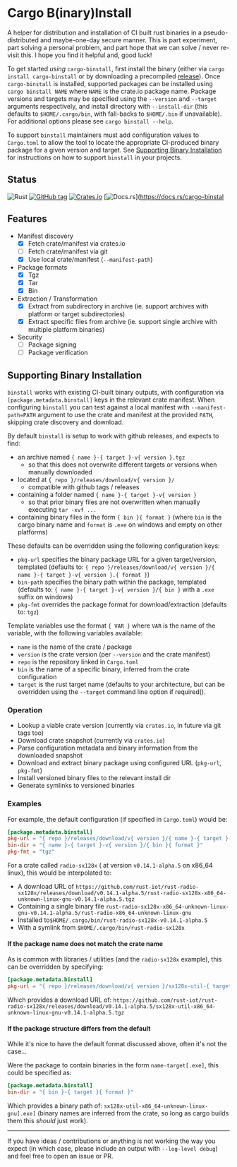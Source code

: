 # Cargo B(inary)Install

A helper for distribution and installation of CI built rust binaries in a pseudo-distributed and maybe-one-day secure manner.
This is part experiment, part solving a personal problem, and part hope that we can solve / never re-visit this. I hope you find it helpful and, good luck!

To get started _using_ `cargo-binstall`, first install the binary (either via `cargo install cargo-binstall` or by downloading a precompiled [release](https://github.com/ryankurte/cargo-binstall/releases)).
Once `cargo-binstall` is installed, supported packages can be installed using `cargo binstall NAME` where `NAME` is the crate.io package name.
Package versions and targets may be specified using the `--version` and `--target` arguments respectively, and install directory with `--install-dir` (this defaults to `$HOME/.cargo/bin`, with fall-backs to `$HOME/.bin` if unavailable). For additional options please see `cargo binstall --help`.

To support `binstall` maintainers must add configuration values to `Cargo.toml` to allow the tool to locate the appropriate CI-produced binary package for a given version and target. See [Supporting Binary Installation](#Supporting-Binary-Installation) for instructions on how to support `binstall` in your projects.

## Status

![Rust](https://github.com/ryankurte/cargo-binstall/workflows/Rust/badge.svg)
[![GitHub tag](https://img.shields.io/github/tag/ryankurte/cargo-binstall.svg)](https://github.com/ryankurte/cargo-binstall)
[![Crates.io](https://img.shields.io/crates/v/cargo-binstall.svg)](https://crates.io/crates/cargo-binstall)
[![Docs.rs](https://docs.rs/cargo-binstall/badge.svg)](https://docs.rs/cargo-binstal

## Features

- Manifest discovery
  - [x] Fetch crate/manifest via crates.io
  - [ ] Fetch crate/manifest via git
  - [x] Use local crate/manifest (`--manifest-path`)
- Package formats
  - [x] Tgz
  - [x] Tar
  - [x] Bin
- Extraction / Transformation
  - [x] Extract from subdirectory in archive (ie. support archives with platform or target subdirectories)
  - [x] Extract specific files from archive (ie. support single archive with multiple platform binaries)
- Security
  - [ ] Package signing
  - [ ] Package verification

## Supporting Binary Installation

`binstall` works with existing CI-built binary outputs, with configuration via `[package.metadata.binstall]` keys in the relevant crate manifest. 
When configuring `binstall` you can test against a local manifest with `--manifest-path=PATH` argument to use the crate and manifest at the provided `PATH`, skipping crate discovery and download.


By default `binstall` is setup to work with github releases, and expects to find:

- an archive named `{ name }-{ target }-v{ version }.tgz`
  - so that this does not overwrite different targets or versions when manually downloaded
- located at `{ repo }/releases/download/v{ version }/`
  - compatible with github tags / releases
- containing a folder named `{ name }-{ target }-v{ version }`
  - so that prior binary files are not overwritten when manually executing `tar -xvf ...`
- containing binary files in the form `{ bin }{ format }` (where `bin` is the cargo binary name and `format` is `.exe` on windows and empty on other platforms)


These defaults can be overridden using the following configuration keys:

- `pkg-url` specifies the binary package URL for a given target/version, templated (defaults to: `{ repo }/releases/download/v{ version }/{ name }-{ target }-v{ version }.{ format }`)
- `bin-path` specifies the binary path within the package, templated (defaults to: `{ name }-{ target }-v{ version }/{ bin }` with a `.exe` suffix on windows)
- `pkg-fmt` overrides the package format for download/extraction (defaults to: `tgz`)


Template variables use the format `{ VAR }` where `VAR` is the name of the variable, with the following variables available:
- `name` is the name of the crate / package
- `version` is the crate version (per `--version` and the crate manifest)
- `repo` is the repository linked in `Cargo.toml`
- `bin` is the name of a specific binary, inferred from the crate configuration
- `target` is the rust target name (defaults to your architecture, but can be overridden using the `--target` command line option if required().


### Operation

- Lookup a viable crate version (currently via `crates.io`, in future via git tags too)
- Download crate snapshot (currently via `crates.io`)
- Parse configuration metadata and binary information from the downloaded snapshot
- Download and extract binary package using configured URL (`pkg-url`, `pkg-fmt`)
- Install versioned binary files to the relevant install dir
- Generate symlinks to versioned binaries

### Examples

For example, the default configuration (if specified in `Cargo.toml`) would be:

```toml
[package.metadata.binstall]
pkg-url = "{ repo }/releases/download/v{ version }/{ name }-{ target }-v{ version }.{ format }"
bin-dir = "{ name }-{ target }-v{ version }/{ bin }{ format }"
pkg-fmt = "tgz"
```

For a crate called `radio-sx128x` ( at version `v0.14.1-alpha.5` on x86_64 linux), this would be interpolated to:

- A download URL of `https://github.com/rust-iot/rust-radio-sx128x/releases/download/v0.14.1-alpha.5/rust-radio-sx128x-x86_64-unknown-linux-gnu-v0.14.1-alpha.5.tgz`
- Containing a single binary file `rust-radio-sx128x-x86_64-unknown-linux-gnu-v0.14.1-alpha.5/rust-radio-x86_64-unknown-linux-gnu`
- Installed to`$HOME/.cargo/bin/rust-radio-sx128x-v0.14.1-alpha.5`
- With a symlink from `$HOME/.cargo/bin/rust-radio-sx128x`

####  If the package name does not match the crate name 

As is common with libraries / utilities (and the `radio-sx128x` example), this can be overridden by specifying:

```toml
[package.metadata.binstall]
pkg-url = "{ repo }/releases/download/v{ version }/sx128x-util-{ target }-v{ version }.{ format }"
```

Which provides a download URL of: `https://github.com/rust-iot/rust-radio-sx128x/releases/download/v0.14.1-alpha.5/sx128x-util-x86_64-unknown-linux-gnu-v0.14.1-alpha.5.tgz`


####  If the package structure differs from the default

While it's nice to have the default format discussed above, often it's not the case...

Were the package to contain binaries in the form `name-target[.exe]`, this could be specified as:

```toml
[package.metadata.binstall]
bin-dir = "{ bin }-{ target }{ format }"
```

Which provides a binary path of: `sx128x-util-x86_64-unknown-linux-gnu[.exe]` (binary names are inferred from the crate, so long as cargo builds them this _should_ just work).


---

If you have ideas / contributions or anything is not working the way you expect (in which case, please include an output with `--log-level debug`) and feel free to open an issue or PR.
